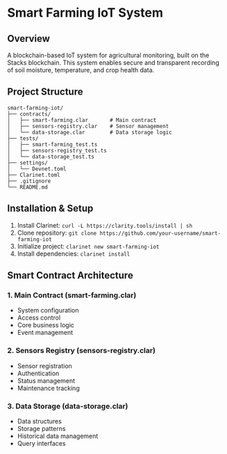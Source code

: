 # Smart Farming IoT System

## Overview
A blockchain-based IoT system for agricultural monitoring, built on the Stacks blockchain. This system enables secure and transparent recording of soil moisture, temperature, and crop health data.

## Project Structure
```
smart-farming-iot/
├── contracts/
│   ├── smart-farming.clar       # Main contract
│   ├── sensors-registry.clar    # Sensor management
│   └── data-storage.clar        # Data storage logic
├── tests/
│   ├── smart-farming_test.ts
│   ├── sensors-registry_test.ts
│   └── data-storage_test.ts
├── settings/
│   └── Devnet.toml
├── Clarinet.toml
├── .gitignore
└── README.md
```

## Installation & Setup
1. Install Clarinet: `curl -L https://clarity.tools/install | sh`
2. Clone repository: `git clone https://github.com/your-username/smart-farming-iot`
3. Initialize project: `clarinet new smart-farming-iot`
4. Install dependencies: `clarinet install`

## Smart Contract Architecture

### 1. Main Contract (smart-farming.clar)
- System configuration
- Access control
- Core business logic
- Event management

### 2. Sensors Registry (sensors-registry.clar)
- Sensor registration
- Authentication
- Status management
- Maintenance tracking

### 3. Data Storage (data-storage.clar)
- Data structures
- Storage patterns
- Historical data management
- Query interfaces
